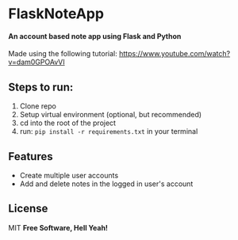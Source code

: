 # FlaskNoteApp
#### An account based note app using Flask and Python
Made using the following tutorial: https://www.youtube.com/watch?v=dam0GPOAvVI
## Steps to run:
1. Clone repo
1. Setup virtual environment (optional, but recommended)
1. cd into the root of the project
1. run: `pip install -r requirements.txt` in your terminal

## Features

- Create multiple user accounts
- Add and delete notes in the logged in user's account

## License
MIT
**Free Software, Hell Yeah!**